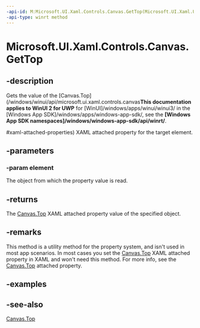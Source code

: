```yaml
---
-api-id: M:Microsoft.UI.Xaml.Controls.Canvas.GetTop(Microsoft.UI.Xaml.UIElement)
-api-type: winrt method
---
```


<!-- Method syntax
public double GetTop(Windows.UI.Xaml.UIElement element)
-->

# Microsoft.UI.Xaml.Controls.Canvas.GetTop

## -description
Gets the value of the [Canvas.Top](/windows/winui/api/microsoft.ui.xaml.controls.canvas**This documentation applies to WinUI 2 for UWP** for [WinUI]/windows/apps/winui/winui3/ in the [Windows App SDK]/windows/apps/windows-app-sdk/, see the **[Windows App SDK namespaces]/windows/windows-app-sdk/api/winrt/**.

#xaml-attached-properties) XAML attached property for the target element.

## -parameters
### -param element
The object from which the property value is read.

## -returns
The [Canvas.Top](/windows/winui/api/microsoft.ui.xaml.controls.canvas#xaml-attached-properties) XAML attached property value of the specified object.

## -remarks
This method is a utility method for the property system, and isn't used in most app scenarios. In most cases you set the [Canvas.Top](/windows/winui/api/microsoft.ui.xaml.controls.canvas#xaml-attached-properties) XAML attached property in XAML and won't need this method. For more info, see the [Canvas.Top](/windows/winui/api/microsoft.ui.xaml.controls.canvas#xaml-attached-properties) attached property.

## -examples

## -see-also
[Canvas.Top](/windows/winui/api/microsoft.ui.xaml.controls.canvas#xaml-attached-properties)
